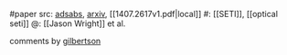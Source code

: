 #paper 
src: [adsabs](https://ui.adsabs.harvard.edu/abs/2014SPIE.9147E..0JW/abstract), [arxiv](https://arxiv.org/abs/1407.2617), [[1407.2617v1.pdf|local]] 
#: [[SETI]], [[optical seti]] 
@: [[Jason Wright]] et al.

comments by [gilbertson](https://sites.psu.edu/seticourse/2018/03/28/shelley-wright-2014-reaction/) 

